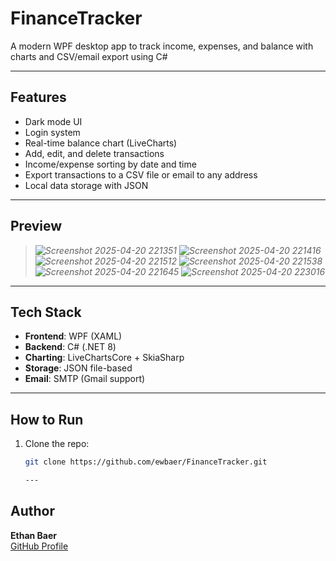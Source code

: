# FinanceTracker
A modern WPF desktop app to track income, expenses, and balance with charts and CSV/email export using C#

---

##  Features

-  Dark mode UI
-  Login system
-  Real-time balance chart (LiveCharts)
-  Add, edit, and delete transactions
-  Income/expense sorting by date and time
-  Export transactions to a CSV file or email to any address
-  Local data storage with JSON

---

##  Preview

> *![Screenshot 2025-04-20 221351](https://github.com/user-attachments/assets/e496ae3e-7d6b-4a82-accf-9dcaea39e650) ![Screenshot 2025-04-20 221416](https://github.com/user-attachments/assets/4742c421-611f-4d9d-a44d-4771a1f210de) ![Screenshot 2025-04-20 221512](https://github.com/user-attachments/assets/ca91ddb5-ba41-4b09-8691-a94b6cabea8e) ![Screenshot 2025-04-20 221538](https://github.com/user-attachments/assets/c0cc0139-f2f3-4237-a715-8691fd54875e) ![Screenshot 2025-04-20 221645](https://github.com/user-attachments/assets/255391a3-e825-49d3-ada9-d24023e29bb7) ![Screenshot 2025-04-20 223016](https://github.com/user-attachments/assets/c61b6510-5d38-4767-b6dd-efd0b33b9b25)*

---

##  Tech Stack

- **Frontend**: WPF (XAML)
- **Backend**: C# (.NET 8)
- **Charting**: LiveChartsCore + SkiaSharp
- **Storage**: JSON file-based
- **Email**: SMTP (Gmail support)

---

##  How to Run

1. Clone the repo:
   ```bash
   git clone https://github.com/ewbaer/FinanceTracker.git

   ---

##  Author

**Ethan Baer**  
[GitHub Profile](https://github.com/ewbaer)
